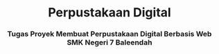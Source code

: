 <div align="center">

  <h1 align="center">Perpustakaan Digital</h1>

  <h3 align="center">
    Tugas Proyek Membuat Perpustakaan Digital Berbasis Web<br/>
     SMK Negeri 7 Baleendah
  </h3>
</div>
